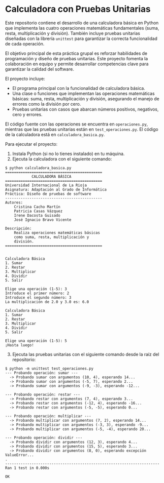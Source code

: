 # Calculadora con Pruebas Unitarias

Este repositorio contiene el desarrollo de una calculadora básica en Python que implementa las cuatro operaciones matemáticas fundamentales (suma, resta, multiplicación y división). También incluye pruebas unitarias diseñadas con la librería `unittest` para garantizar la correcta funcionalidad de cada operación.

El objetivo principal de esta práctica grupal es reforzar habilidades de programación y diseño de pruebas unitarias. Este proyecto fomenta la colaboración en equipo y permite desarrollar competencias clave para garantizar la calidad del software.

El proyecto incluye:

- El programa principal con la funcionalidad de calculadora básica. 
- Una clase o funciones que implementan las operaciones matemáticas básicas: suma, resta, multiplicación y división, asegurando el manejo de errores como la división por cero.
- Pruebas unitarias con casos que abarcan números positivos, negativos, cero y errores.

El código fuente con las operaciones se encuentra en `operaciones.py`, mientras que las pruebas unitarias están en `test_operaciones.py`. El código de la calculadora está en `calculadora_basica.py`.

Para ejecutar el proyecto:

1. Instala Python (si no lo tienes instalado) en tu máquina.
2. Ejecuta la calculadora con el siguiente comando: 
```
$ python calculadora_basica.py
============================================
            CALCULADORA BÁSICA
============================================
Universidad Internacional de La Rioja
Asignatura: Adaptación al Grado de Informática
Práctica: Diseño de pruebas de software
--------------------------------------------
Autores:
    Cristina Cacho Martín
    Patricia Casas Vázquez
    Irene Dacosta Guisado
    José Ignacio Bravo Vicente

Descripción: 
    Realiza operaciones matemáticas básicas
    como suma, resta, multiplicación y
    división.
============================================


Calculadora Básica
1. Sumar
2. Restar
3. Multiplicar
4. Dividir
5. Salir

Elige una operación (1-5): 3
Introduce el primer número: 2
Introduce el segundo número: 3
La multiplicación de 2.0 y 3.0 es: 6.0

Calculadora Básica
1. Sumar
2. Restar
3. Multiplicar
4. Dividir
5. Salir

Elige una operación (1-5): 5
¡Hasta luego!
```

3. Ejecuta las pruebas unitarias con el siguiente comando desde la raíz del repositorio:
```
$ python -m unittest test_operaciones.py
--- Probando operación: sumar ---
  -> Probando sumar con argumentos (10, 4), esperando 14...
  -> Probando sumar con argumentos (-5, 7), esperando 2...
  -> Probando sumar con argumentos (-9, -3), esperando -12...

--- Probando operación: restar ---
  -> Probando restar con argumentos (7, 4), esperando 3...
  -> Probando restar con argumentos (-12, 4), esperando -16...
  -> Probando restar con argumentos (-5, -5), esperando 0...

--- Probando operación: multiplicar ---
  -> Probando multiplicar con argumentos (7, 2), esperando 14...
  -> Probando multiplicar con argumentos (-3, 3), esperando -9...
  -> Probando multiplicar con argumentos (-5, -4), esperando 20...

--- Probando operación: dividir ---
  -> Probando dividir con argumentos (12, 3), esperando 4...
  -> Probando dividir con argumentos (15, 5), esperando 3...
  -> Probando dividir con argumentos (8, 0), esperando excepción ValueError...
.
----------------------------------------------------------------------
Ran 1 test in 0.000s

OK
```

